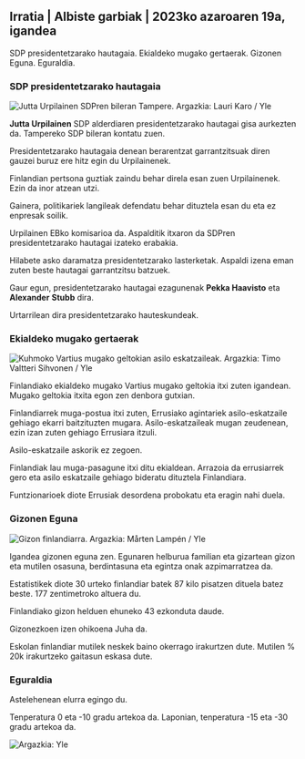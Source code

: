 ## Irratia \| Albiste garbiak \| 2023ko azaroaren 19a, igandea

SDP presidentetzarako hautagaia. Ekialdeko mugako gertaerak. Gizonen Eguna. Eguraldia.

### SDP presidentetzarako hautagaia

![Jutta Urpilainen SDPren bileran Tampere. Argazkia: Lauri Karo / Yle](https://images.cdn.yle.fi/image/upload/c_crop,h_3078,w_5472,x_0,y_536/ar_1.7777777777777777,c_fill,g_faces,h_675,/0_r1_201./0_r1201q_auto:eco/f_auto/fl_lossy/v1700390392/39-12029436559e5d3e7734)

**Jutta Urpilainen** SDP alderdiaren presidentetzarako hautagai gisa aurkezten da. Tampereko SDP bileran kontatu zuen.

Presidentetzarako hautagaia denean berarentzat garrantzitsuak diren gauzei buruz ere hitz egin du Urpilainenek.

Finlandian pertsona guztiak zaindu behar direla esan zuen Urpilainenek. Ezin da inor atzean utzi.

Gainera, politikariek langileak defendatu behar dituztela esan du eta ez enpresak soilik.

Urpilainen EBko komisarioa da. Aspalditik itxaron da SDPren presidentetzarako hautagai izateko erabakia.

Hilabete asko daramatza presidentetzarako lasterketak. Aspaldi izena eman zuten beste hautagai garrantzitsu batzuek.

Gaur egun, presidentetzarako hautagai ezagunenak **Pekka Haavisto** eta **Alexander** **Stubb** dira.

Urtarrilean dira presidentetzarako hauteskundeak.

### Ekialdeko mugako gertaerak

![Kuhmoko Vartius mugako geltokian asilo eskatzaileak. Argazkia: Timo Valtteri Sihvonen / Yle](https://images.cdn.yle.fi/image/upload/c_crop,h_2312,w_4110,x_1360,y_535/ar_1.777777777777777,c_fill,g_faces,g_6705/01360,w_6777777777777777/q_auto:eco/f_auto/fl_lossy/v1700313355/39-12026836558740e2c62a)

Finlandiako ekialdeko mugako Vartius mugako geltokia itxi zuten igandean. Mugako geltokia itxita egon zen denbora gutxian.

Finlandiarrek muga-postua itxi zuten, Errusiako agintariek asilo-eskatzaile gehiago ekarri baitzituzten mugara. Asilo-eskatzaileak mugan zeudenean, ezin izan zuten gehiago Errusiara itzuli.

Asilo-eskatzaile askorik ez zegoen.

Finlandiak lau muga-pasagune itxi ditu ekialdean. Arrazoia da errusiarrek gero eta asilo eskatzaile gehiago bideratu dituztela Finlandiara.

Funtzionarioek diote Errusiak desordena probokatu eta eragin nahi duela.

### Gizonen Eguna

![Gizon finlandiarra. Argazkia: Mårten Lampén / Yle](https://images.cdn.yle.fi/image/upload/c_crop,h_3375,w_6000,x_0,y_164/ar_1.77777777777777777,c_fill,g_faces,h_6701/0d_1205/0d_1201.q_auto:eco/f_auto/fl_lossy/v1700042381/39-1200843655493de62883)

Igandea gizonen eguna zen. Egunaren helburua familian eta gizartean gizon eta mutilen osasuna, berdintasuna eta egintza onak azpimarratzea da.

Estatistikek diote 30 urteko finlandiar batek 87 kilo pisatzen dituela batez beste. 177 zentimetroko altuera du.

Finlandiako gizon helduen ehuneko 43 ezkonduta daude.

Gizonezkoen izen ohikoena Juha da.

Eskolan finlandiar mutilek neskek baino okerrago irakurtzen dute. Mutilen % 20k irakurtzeko gaitasun eskasa dute.

### Eguraldia

Astelehenean elurra egingo du.

Tenperatura 0 eta -10 gradu artekoa da. Laponian, tenperatura -15 eta -30 gradu artekoa da.

![ Argazkia: Yle](https://images.cdn.yle.fi/image/upload/c_crop,h_1080,w_1919,x_0,y_0/ar_1.777777777777777,c_fill,g_faces,h_675,w_rq_auto/0dp_1201/0dp:eco/f_auto/fl_lossy/v1700408413/39-1203034655a2c36dc32d)